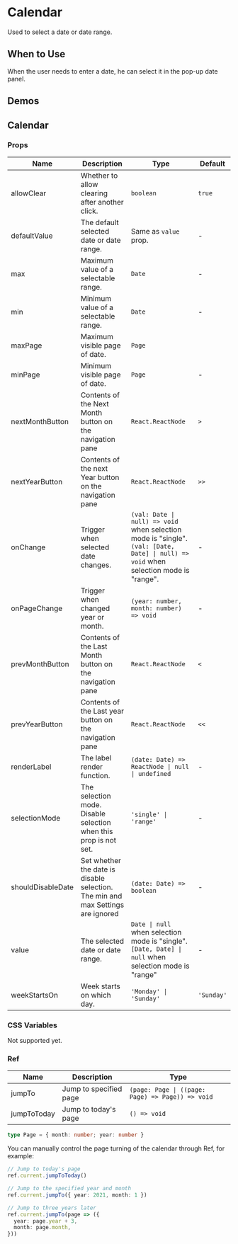 # Calendar <Experimental></Experimental>

Used to select a date or date range.

## When to Use

When the user needs to enter a date, he can select it in the pop-up date panel.

## Demos

<code src="./demos/demo1.tsx"></code>

<code src="./demos/demo2.tsx"></code>

<code src="./demos/demo3.tsx"></code>

## Calendar

### Props

| Name              | Description                                                                     | Type                                                                                                                                 | Default    |
| ----------------- | ------------------------------------------------------------------------------- | ------------------------------------------------------------------------------------------------------------------------------------ | ---------- |
| allowClear        | Whether to allow clearing after another click.                                  | `boolean`                                                                                                                            | `true`     |
| defaultValue      | The default selected date or date range.                                        | Same as `value` prop.                                                                                                                | -          |
| max               | Maximum value of a selectable range.                                            | `Date`                                                                                                                               | -          |
| min               | Minimum value of a selectable range.                                            | `Date`                                                                                                                               | -          |     | -   |
| maxPage           | Maximum visible page of date.                                                   | `Page`                                                                                                                               |
| minPage           | Minimum visible page of date.                                                   | `Page`                                                                                                                               | -          |
| nextMonthButton   | Contents of the Next Month button on the navigation pane                        | `React.ReactNode`                                                                                                                    | `>`        |
| nextYearButton    | Contents of the next Year button on the navigation pane                         | `React.ReactNode`                                                                                                                    | `>>`       |
| onChange          | Trigger when selected date changes.                                             | `(val: Date \| null) => void` when selection mode is "single". `(val: [Date, Date] \| null) => void` when selection mode is "range". | -          |
| onPageChange      | Trigger when changed year or month.                                             | `(year: number, month: number) => void`                                                                                              | -          |
| prevMonthButton   | Contents of the Last Month button on the navigation pane                        | `React.ReactNode`                                                                                                                    | `<`        |
| prevYearButton    | Contents of the Last year button on the navigation pane                         | `React.ReactNode`                                                                                                                    | `<<`       |
| renderLabel       | The label render function.                                                      | `(date: Date) => ReactNode \| null \| undefined`                                                                                     | -          |
| selectionMode     | The selection mode. Disable selection when this prop is not set.                | `'single' \| 'range'`                                                                                                                | -          |
| shouldDisableDate | Set whether the date is disable selection. The min and max Settings are ignored | `(date: Date) => boolean`                                                                                                            | -          |
| value             | The selected date or date range.                                                | `Date \| null` when selection mode is "single". `[Date, Date] \| null` when selection mode is "range"                                | -          |
| weekStartsOn      | Week starts on which day.                                                       | `'Monday' \| 'Sunday'`                                                                                                               | `'Sunday'` |

### CSS Variables

Not supported yet.

### Ref

| Name        | Description            | Type                                             |
| ----------- | ---------------------- | ------------------------------------------------ |
| jumpTo      | Jump to specified page | `(page: Page \| ((page: Page) => Page)) => void` |
| jumpToToday | Jump to today's page   | `() => void`                                     |

```ts
type Page = { month: number; year: number }
```

You can manually control the page turning of the calendar through Ref, for example:

```ts
// Jump to today's page
ref.current.jumpToToday()

// Jump to the specified year and month
ref.current.jumpTo({ year: 2021, month: 1 })

// Jump to three years later
ref.current.jumpTo(page => ({
  year: page.year + 3,
  month: page.month,
}))
```
